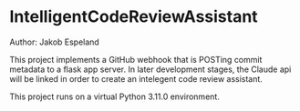 # IntelligentCodeReviewAssistant

Author: Jakob Espeland

This project implements a GitHub webhook that is POSTing commit metadata to a flask app server. In later development stages, the Claude api will be linked in order to create an intelegent code review assistant. 

This project runs on a virtual Python 3.11.0 environment.